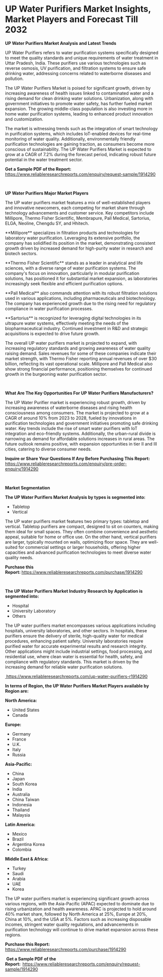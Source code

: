 <p><h1>UP Water Purifiers Market Insights, Market Players and Forecast Till 2032</h1></p><p><strong>UP Water Purifiers Market Analysis and Latest Trends</strong></p>
<p><p>UP Water Purifiers refers to water purification systems specifically designed to meet the quality standards and unique requirements of water treatment in Uttar Pradesh, India. These purifiers use various technologies such as reverse osmosis, UV purification, and filtration systems to ensure safe drinking water, addressing concerns related to waterborne diseases and pollution.</p><p>The UP Water Purifiers Market is poised for significant growth, driven by increasing awareness of health issues linked to contaminated water and a rising demand for clean drinking water solutions. Urbanization, along with government initiatives to promote water safety, has further fueled market expansion. The growing middle-class population is also investing more in home water purification systems, leading to enhanced product innovation and customization.</p><p>The market is witnessing trends such as the integration of smart technology in purification systems, which includes IoT-enabled devices for real-time monitoring of water quality. Additionally, environmentally friendly purification technologies are gaining traction, as consumers become more conscious of sustainability. The UP Water Purifiers Market is expected to grow at a CAGR of 7.2% during the forecast period, indicating robust future potential in the water treatment sector.</p></p>
<p><strong>Get a Sample PDF of the Report:&nbsp;</strong> <a href="https://www.reliableresearchreports.com/enquiry/request-sample/1914290?utm_campaign=3349&utm_medium=2&utm_source=Github&utm_content=ia&utm_term=12042025&utm_id=up-water-purifiers">https://www.reliableresearchreports.com/enquiry/request-sample/1914290</a></p>
<p>&nbsp;</p>
<p><strong>UP Water Purifiers Major Market Players</strong></p>
<p><p>The UP water purifiers market features a mix of well-established players and innovative newcomers, each competing for market share through technology advancements and customer service. Key competitors include Millipore, Thermo Fisher Scientific, Membrapure, Pall Medical, Sartorius, ELGA, Neoline, Chengdu SY, and Hhitech.</p><p>**Millipore** specializes in filtration products and technologies for laboratory water purification. Leveraging its extensive portfolio, the company has solidified its position in the market, demonstrating consistent growth driven by increased demand for high-purity water in research and biotech sectors.</p><p>**Thermo Fisher Scientific** stands as a leader in analytical and life sciences, with a diverse range of water purification systems. The company's focus on innovation, particularly in modular purification solutions, has positioned it for substantial market expansion, as laboratories increasingly seek flexible and efficient purification options.</p><p>**Pall Medical** also commands attention with its robust filtration solutions used in various applications, including pharmaceuticals and biotechnology. The company has experienced growth due to the rising need for regulatory compliance in water purification processes.</p><p>**Sartorius** is recognized for leveraging digital technologies in its ultrapure water systems, effectively meeting the needs of the biopharmaceutical industry. Continued investment in R&D and strategic acquisitions is expected to drive future growth.</p><p>The overall UP water purifiers market is projected to expand, with increasing regulatory standards and growing awareness of water quality raising demand. Sales revenues for some of these companies indicate their market strength, with Thermo Fisher reporting annual revenues of over $30 billion, reflecting its vast operational scale. Millipore and Pall Medical also show strong financial performance, positioning themselves for continued growth in the burgeoning water purification sector.</p></p>
<p>&nbsp;</p>
<p><strong>What Are The Key Opportunities For UP Water Purifiers Manufacturers?</strong></p>
<p><p>The UP Water Purifier market is experiencing robust growth, driven by increasing awareness of waterborne diseases and rising health consciousness among consumers. The market is projected to grow at a CAGR of around 10% from 2023 to 2028, fueled by innovations in purification technologies and government initiatives promoting safe drinking water. Key trends include the rise of smart water purifiers with IoT integration and eco-friendly systems. Additionally, the urban-rural divide is narrowing as demand for affordable solutions increases in rural areas. The future outlook remains positive, with expansion opportunities in tier II and III cities, catering to diverse consumer needs.</p></p>
<p><strong>Inquire or Share Your Questions If Any Before Purchasing This Report:</strong> <a href="https://www.reliableresearchreports.com/enquiry/pre-order-enquiry/1914290?utm_campaign=3349&utm_medium=2&utm_source=Github&utm_content=ia&utm_term=12042025&utm_id=up-water-purifiers">https://www.reliableresearchreports.com/enquiry/pre-order-enquiry/1914290</a></p>
<p>&nbsp;</p>
<p><strong>Market Segmentation</strong></p>
<p><strong>The UP Water Purifiers Market Analysis by types is segmented into:</strong></p>
<p><ul><li>Tabletop</li><li>Vertical</li></ul></p>
<p><p>The UP water purifiers market features two primary types: tabletop and vertical. Tabletop purifiers are compact, designed to sit on counters, making them ideal for small spaces. They often combine convenience and aesthetic appeal, suitable for home or office use. On the other hand, vertical purifiers are larger, typically mounted on walls, optimizing floor space. They are well-suited for commercial settings or larger households, offering higher capacities and advanced purification technologies to meet diverse water quality needs.</p></p>
<p><strong>Purchase this Report:&nbsp;</strong><a href="https://www.reliableresearchreports.com/purchase/1914290?utm_campaign=3349&utm_medium=2&utm_source=Github&utm_content=ia&utm_term=12042025&utm_id=up-water-purifiers">https://www.reliableresearchreports.com/purchase/1914290</a></p>
<p>&nbsp;</p>
<p><strong>The UP Water Purifiers Market Industry Research by Application is segmented into:</strong></p>
<p><ul><li>Hospital</li><li>University Laboratory</li><li>Others</li></ul></p>
<p><p>The UP water purifiers market encompasses various applications including hospitals, university laboratories, and other sectors. In hospitals, these purifiers ensure the delivery of sterile, high-quality water for medical procedures, enhancing patient safety. University laboratories require purified water for accurate experimental results and research integrity. Other applications might include industrial settings, food processing, and residential use, where clean water is essential for health, safety, and compliance with regulatory standards. This market is driven by the increasing demand for reliable water purification solutions.</p></p>
<p><a href="https://www.reliableresearchreports.com/up-water-purifiers-r1914290?utm_campaign=3349&utm_medium=2&utm_source=Github&utm_content=ia&utm_term=12042025&utm_id=up-water-purifiers">&nbsp;https://www.reliableresearchreports.com/up-water-purifiers-r1914290</a></p>
<p><strong>In terms of Region, the UP Water Purifiers Market Players available by Region are:</strong></p>
<p>
    <p> <strong> North America: </strong>
        <ul>
            <li>United States</li>
            <li>Canada</li>
        </ul>
        </p> 
    <p> <strong> Europe: </strong>
        <ul>
            <li>Germany</li>
            <li>France</li>
            <li>U.K.</li>
            <li>Italy</li>
            <li>Russia</li>
        </ul>
        </p> 
    <p> <strong> Asia-Pacific: </strong>
        <ul>
            <li>China</li>
            <li>Japan</li>
            <li>South Korea</li>
            <li>India</li>
            <li>Australia</li>
            <li>China Taiwan</li>
            <li>Indonesia</li>
            <li>Thailand</li>
            <li>Malaysia</li>
        </ul>
        </p> 
    <p> <strong> Latin America: </strong>
        <ul>
            <li>Mexico</li>
            <li>Brazil</li>
            <li>Argentina Korea</li>
            <li>Colombia</li>
        </ul>
        </p> 
    <p> <strong> Middle East & Africa: </strong>
        <ul>
            <li>Turkey</li>
            <li>Saudi</li>
            <li>Arabia</li>
            <li>UAE</li>
            <li>Korea</li>
        </ul>
    </p>
    </p>
<p><p>The UP water purifiers market is experiencing significant growth across various regions, with the Asia-Pacific (APAC) expected to dominate due to rising urbanization and health awareness. APAC is projected to hold around 40% market share, followed by North America at 25%, Europe at 20%, China at 10%, and the USA at 5%. Factors such as increasing disposable incomes, stringent water quality regulations, and advancements in purification technology will continue to drive market expansion across these regions.</p></p>
<p><strong>Purchase this Report: </strong><a href="https://www.reliableresearchreports.com/purchase/1914290?utm_campaign=3349&utm_medium=2&utm_source=Github&utm_content=ia&utm_term=12042025&utm_id=up-water-purifiers">https://www.reliableresearchreports.com/purchase/1914290</a></p>
<p>&nbsp;<strong>Get a Sample PDF of the Report:&nbsp;&nbsp;</strong><a href="https://www.reliableresearchreports.com/enquiry/request-sample/1914290?utm_campaign=3349&utm_medium=2&utm_source=Github&utm_content=ia&utm_term=12042025&utm_id=up-water-purifiers">https://www.reliableresearchreports.com/enquiry/request-sample/1914290</a></p>
<p><strong></strong></p>
<p><p></p><p></p><p></p></p>